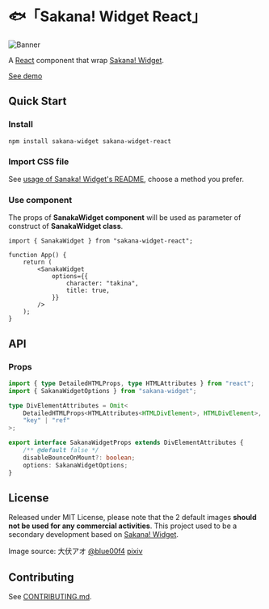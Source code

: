 # 🐟「Sakana! Widget React」

![Banner](https://socialify.git.ci/p-toy-factory/sakana-widget-react/image?font=KoHo&forks=1&issues=1&logo=https%3A%2F%2Fraw.githubusercontent.com%2Fdsrkafuu%2Fsakana-widget%2Fmain%2Fsrc%2Fcharacters%2Fchisato.png&name=1&pattern=Formal%20Invitation&pulls=1&stargazers=1&theme=Auto)

A [React](https://react.dev/) component that wrap [Sakana! Widget](https://github.com/dsrkafuu/sakana-widget).

[See demo](https://sakana-widget-react.vercel.app/)

## Quick Start

### Install

```
npm install sakana-widget sakana-widget-react
```

### Import CSS file

See [usage of Sanaka! Widget's README](https://github.com/dsrkafuu/sakana-widget/tree/main?tab=readme-ov-file#usage), choose a method you prefer.

### Use component

The props of **SanakaWidget component** will be used as parameter of construct of **SanakaWidget class**.

```tsx
import { SanakaWidget } from "sakana-widget-react";

function App() {
	return (
		<SanakaWidget
			options={{
				character: "takina",
				title: true,
			}}
		/>
	);
}
```

## API

### Props

```ts
import { type DetailedHTMLProps, type HTMLAttributes } from "react";
import { SakanaWidgetOptions } from "sakana-widget";

type DivElementAttributes = Omit<
	DetailedHTMLProps<HTMLAttributes<HTMLDivElement>, HTMLDivElement>,
	"key" | "ref"
>;

export interface SakanaWidgetProps extends DivElementAttributes {
	/** @default false */
	disableBounceOnMount?: boolean;
	options: SakanaWidgetOptions;
}
```

## License

Released under MIT License, please note that the 2 default images **should not be used for any commercial activities**. This project used to be a secondary development based on [Sakana! Widget](https://github.com/dsrkafuu/sakana-widget).

Image source: 大伏アオ [@blue00f4](https://twitter.com/blue00f4) [pixiv](https://pixiv.me/aoiroblue1340)

## Contributing

See [CONTRIBUTING.md](https://github.com/p-toy-factory/sakana-widget-react/blob/main/CONTRIBUTING.md).
